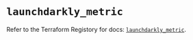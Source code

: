 # `launchdarkly_metric`

Refer to the Terraform Registory for docs: [`launchdarkly_metric`](https://registry.terraform.io/providers/launchdarkly/launchdarkly/2.15.1/docs/resources/metric).
